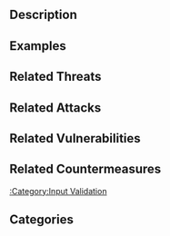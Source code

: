 ## Description

## Examples

## Related Threats

## Related Attacks

## Related Vulnerabilities

## Related Countermeasures

[:Category:Input Validation](:Category:Input_Validation "wikilink")

## Categories